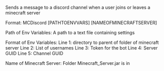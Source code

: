 Sends a message to a discord channel when a user joins or leaves a minecraft server

Format:
MCDiscord [PATHTOENVVARS] [NAMEOFMINECRAFTSERVER]

Path of Env Variables: A path to a text file containing settings

Format of Env Variables:
Line 1: directory to parent of folder of minecraft server
Line 2: List of usernames
Line 3: Token for the bot
Line 4: Server GUID
Line 5: Channel GUID

Name of Minecraft Server:
Folder Minecraft_Server.jar is in